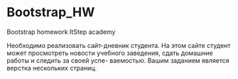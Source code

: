 # Bootstrap_HW
Bootstrap homework ItStep academy

Необходимо реализовать сайт-дневник студента.
На этом сайте студент может просмотреть новости учебного заведения, сдать домашние работы и следить за своей успе- ваемостью.
Вашим заданием является верстка нескольких страниц.

